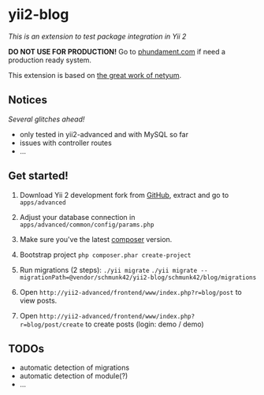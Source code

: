 yii2-blog
=========

*This is an extension to test package integration in Yii 2*

**DO NOT USE FOR PRODUCTION!** Go to [phundament.com](http://phundament.com) if need a production ready system.

This extension is based on [the great work of netyum](https://github.com/netyum/blog2.0/).

## Notices

*Several glitches ahead!*

 * only tested in yii2-advanced and with MySQL so far
 * issues with controller routes
 * ...

## Get started!

1. Download Yii 2 development fork from [GitHub](https://github.com/schmunk42/yii2/archive/testing-extensions.zip), extract and go to `apps/advanced`

2. Adjust your database connection in `apps/advanced/common/config/params.php`

3. Make sure you've the latest [composer](http://getcomposer.org/download/) version.

4. Bootstrap project `php composer.phar create-project`

5. Run migrations (2 steps): 
    `./yii migrate`
    `./yii migrate --migrationPath=@vendor/schmunk42/yii2-blog/schmunk42/blog/migrations`

6. Open `http://yii2-advanced/frontend/www/index.php?r=blog/post` to view posts.
7. Open `http://yii2-advanced/frontend/www/index.php?r=blog/post/create` to create posts (login: demo / demo)

## TODOs

* automatic detection of migrations
* automatic detection of module(?)
* ...
